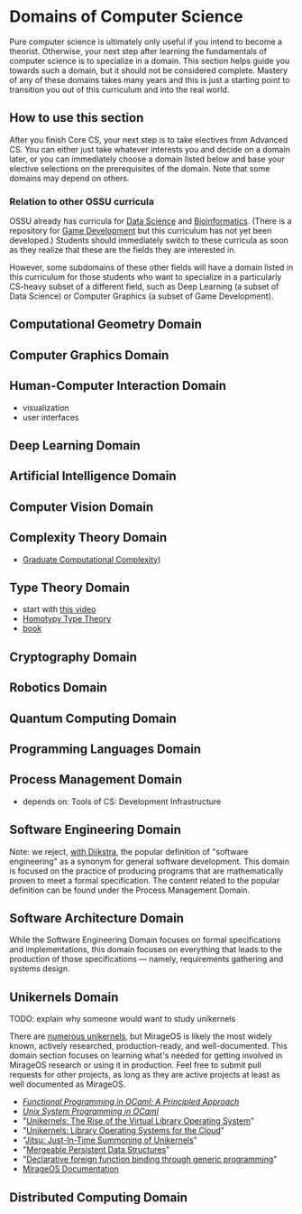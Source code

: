 # Domains of Computer Science

Pure computer science is ultimately only useful if you intend to become a theorist.
Otherwise, your next step after learning the fundamentals of computer science is to specialize in a domain.
This section helps guide you towards such a domain, but it should not be considered complete.
Mastery of any of these domains takes many years and this is just a starting point to transition you out of this curriculum and into the real world.

## How to use this section

After you finish Core CS, your next step is to take electives from Advanced CS.
You can either just take whatever interests you and decide on a domain later, or you can immediately choose a domain listed below and base your elective selections on the prerequisites of the domain.
Note that some domains may depend on others.

### Relation to other OSSU curricula

OSSU already has curricula for [Data Science](https://github.com/ossu/data-science) and [Bioinformatics](https://github.com/ossu/bioinformatics).
(There is a repository for [Game Development](https://github.com/ossu/game-development) but this curriculum has not yet been developed.)
Students should immediately switch to these curricula as soon as they realize that these are the fields they are interested in.

However, some subdomains of these other fields will have a domain listed in this curriculum for those students who want to specialize in a particularly CS-heavy subset of a different field, such as Deep Learning (a subset of Data Science) or Computer Graphics (a subset of Game Development).

## Computational Geometry Domain

## Computer Graphics Domain

## Human-Computer Interaction Domain
- visualization
- user interfaces

## Deep Learning Domain

## Artificial Intelligence Domain

## Computer Vision Domain

## Complexity Theory Domain

- [Graduate Computational Complexity](http://www.cs.cmu.edu/~odonnell/complexity17/))

## Type Theory Domain

- start with [this video](https://youtu.be/caSOTjr1z18)
- [Homotypy Type Theory](http://www.cs.cmu.edu/~rwh/courses/hott/)
- [book](https://homotopytypetheory.org/book/)

## Cryptography Domain

## Robotics Domain

## Quantum Computing Domain

## Programming Languages Domain

## Process Management Domain
- depends on: Tools of CS: Development Infrastructure

## Software Engineering Domain

Note: we reject, [with Dijkstra](http://www.cs.utexas.edu/~EWD/transcriptions/EWD10xx/EWD1036.html), the popular definition of "software engineering" as a synonym for general software development.
This domain is focused on the practice of producing programs that are mathematically proven to meet a formal specification.
The content related to the popular definition can be found under the Process Management Domain.

## Software Architecture Domain

While the Software Engineering Domain focuses on formal specifications and implementations, this domain focuses on everything that leads to the production of those specifications — namely, requirements gathering and systems design.

## Unikernels Domain

TODO: explain why someone would want to study unikernels

There are [numerous unikernels](http://unikernel.org/projects/), but MirageOS is likely the most widely known, actively researched, production-ready, and well-documented.
This domain section focuses on learning what's needed for getting involved in MirageOS research or using it in production.
Feel free to submit pull requests for other projects, as long as they are active projects at least as well documented as MirageOS.

- *[Functional Programming in OCaml: A Principled Approach](https://www.cs.cornell.edu/courses/cs3110/2018fa/textbook/)*
- *[Unix System Programming in OCaml](https://ocaml.github.io/ocamlunix/index.html)*
- "[Unikernels: The Rise of the Virtual Library Operating System](http://unikernel.org/files/2014-cacm-unikernels.pdf)"
- "[Unikernels: Library Operating Systems for the Cloud](http://unikernel.org/files/2013-asplos-mirage.pdf)"
- "[Jitsu: Just-In-Time Summoning of Unikernels](http://unikernel.org/files/2015-nsdi-jitsu.pdf)"
- "[Mergeable Persistent Data Structures](http://unikernel.org/files/2015-jfla-irmin.pdf)"
- "[Declarative foreign function binding through generic programming](http://unikernel.org/files/2016-cmeleon-flops.pdf)"
- [MirageOS Documentation](https://mirage.io/docs/)

## Distributed Computing Domain